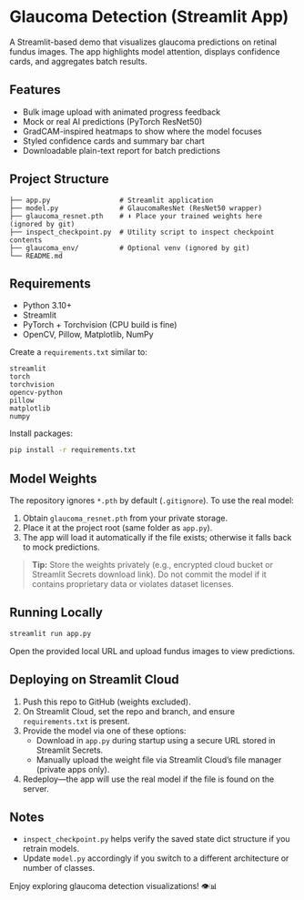 # Glaucoma Detection (Streamlit App)

A Streamlit-based demo that visualizes glaucoma predictions on retinal fundus images. The app highlights model attention, displays confidence cards, and aggregates batch results.

## Features
- Bulk image upload with animated progress feedback
- Mock or real AI predictions (PyTorch ResNet50)
- GradCAM-inspired heatmaps to show where the model focuses
- Styled confidence cards and summary bar chart
- Downloadable plain-text report for batch predictions

## Project Structure
```
├── app.py                 # Streamlit application
├── model.py               # GlaucomaResNet (ResNet50 wrapper)
├── glaucoma_resnet.pth    # ⬇️ Place your trained weights here (ignored by git)
├── inspect_checkpoint.py  # Utility script to inspect checkpoint contents
├── glaucoma_env/          # Optional venv (ignored by git)
└── README.md
```

## Requirements
- Python 3.10+
- Streamlit
- PyTorch + Torchvision (CPU build is fine)
- OpenCV, Pillow, Matplotlib, NumPy

Create a `requirements.txt` similar to:
```
streamlit
torch
torchvision
opencv-python
pillow
matplotlib
numpy
```
Install packages:
```bash
pip install -r requirements.txt
```

## Model Weights
The repository ignores `*.pth` by default (`.gitignore`). To use the real model:
1. Obtain `glaucoma_resnet.pth` from your private storage.
2. Place it at the project root (same folder as `app.py`).
3. The app will load it automatically if the file exists; otherwise it falls back to mock predictions.

> **Tip:** Store the weights privately (e.g., encrypted cloud bucket or Streamlit Secrets download link). Do not commit the model if it contains proprietary data or violates dataset licenses.

## Running Locally
```bash
streamlit run app.py
```
Open the provided local URL and upload fundus images to view predictions.

## Deploying on Streamlit Cloud
1. Push this repo to GitHub (weights excluded).
2. On Streamlit Cloud, set the repo and branch, and ensure `requirements.txt` is present.
3. Provide the model via one of these options:
   - Download in `app.py` during startup using a secure URL stored in Streamlit Secrets.
   - Manually upload the weight file via Streamlit Cloud’s file manager (private apps only).
4. Redeploy—the app will use the real model if the file is found on the server.

## Notes
- `inspect_checkpoint.py` helps verify the saved state dict structure if you retrain models.
- Update `model.py` accordingly if you switch to a different architecture or number of classes.

Enjoy exploring glaucoma detection visualizations! 👁️📊
